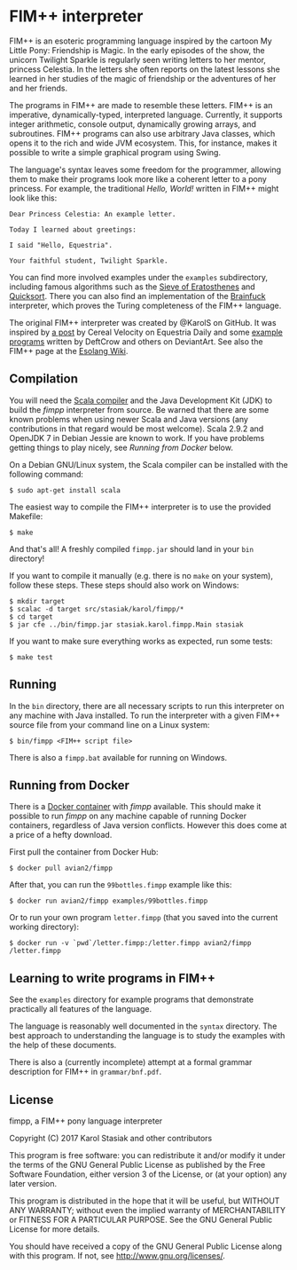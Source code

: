 # FIM++ interpreter

FIM++ is an esoteric programming language inspired by the cartoon My Little
Pony: Friendship is Magic. In the early episodes of the show, the unicorn
Twilight Sparkle is regularly seen writing letters to her mentor, princess
Celestia. In the letters she often reports on the latest lessons she learned in
her studies of the magic of friendship or the adventures of her and her friends.

The programs in FIM++ are made to resemble these letters. FIM++ is an
imperative, dynamically-typed, interpreted language. Currently, it supports
integer arithmetic, console output, dynamically growing arrays, and
subroutines. FIM++ programs can also use arbitrary Java classes, which opens it
to the rich and wide JVM ecosystem. This, for instance, makes it possible to
write a simple graphical program using Swing.

The language's syntax leaves some freedom for the programmer, allowing them to
make their programs look more like a coherent letter to a pony princess. For
example, the traditional *Hello, World!* written in FIM++ might look like this:

    Dear Princess Celestia: An example letter.

    Today I learned about greetings:

    I said "Hello, Equestria".

    Your faithful student, Twilight Sparkle.

You can find more involved examples under the `examples` subdirectory,
including famous algorithms such as the [Sieve of Eratosthenes][1] and [Quicksort][2].
There you can also find an implementation of the [Brainfuck][3] interpreter,
which proves the Turing completeness of the FIM++ language.

[1]: https://en.wikipedia.org/wiki/Sieve_of_Eratosthenes
[2]: https://en.wikipedia.org/wiki/Quicksort
[3]: https://en.wikipedia.org/wiki/Brainfuck

The original FIM++ interpreter was created by @KarolS on GitHub. It was
inspired by [a post][4] by Cereal Velocity on Equestria Daily and some
[example programs][5] written by DeftCrow and others on DeviantArt. See also
the FIM++ page at the [Esolang Wiki][5a].

[4]: http://www.equestriadaily.com/2012/10/editorial-fim-pony-programming-language.html
[5]: http://deftcrow.deviantart.com/art/FiM-Programming-Hello-World-99-Jugs-of-Cider-330736334
[5a]: https://esolangs.org/wiki/FiM%2B%2B

## Compilation

You will need the [Scala compiler][6] and the Java Development Kit (JDK) to
build the *fimpp* interpreter from source. Be warned that there are some known
problems when using newer Scala and Java versions (any contributions in that
regard would be most welcome). Scala 2.9.2 and OpenJDK 7 in Debian Jessie are
known to work. If you have problems getting things to play nicely, see *Running
from Docker* below.

[6]: http://www.scala-lang.org/downloads

On a Debian GNU/Linux system, the Scala compiler can be installed with the
following command:

    $ sudo apt-get install scala

The easiest way to compile the FIM++ interpreter is to use the provided
Makefile:

    $ make

And that's all! A freshly compiled `fimpp.jar` should land in your `bin`
directory!

If you want to compile it manually (e.g. there is no `make` on your system),
follow these steps. These steps should also work on Windows:

    $ mkdir target
    $ scalac -d target src/stasiak/karol/fimpp/*
    $ cd target
    $ jar cfe ../bin/fimpp.jar stasiak.karol.fimpp.Main stasiak

If you want to make sure everything works as expected, run some tests:

    $ make test

## Running

In the `bin` directory, there are all necessary scripts to run this interpreter
on any machine with Java installed. To run the interpreter with a given FIM++
source file from your command line on a Linux system:

    $ bin/fimpp <FIM++ script file>

There is also a `fimpp.bat` available for running on Windows.

## Running from Docker

There is a [Docker container][7] with *fimpp* available. This should make it
possible to run *fimpp* on any machine capable of running Docker containers,
regardless of Java version conflicts. However this does come at a price of a
hefty download.

[7]: https://www.docker.com/

First pull the container from Docker Hub:

    $ docker pull avian2/fimpp

After that, you can run the `99bottles.fimpp` example like this:

    $ docker run avian2/fimpp examples/99bottles.fimpp

Or to run your own program `letter.fimpp` (that you saved into the current
working directory):

    $ docker run -v `pwd`/letter.fimpp:/letter.fimpp avian2/fimpp /letter.fimpp

## Learning to write programs in FIM++

See the `examples` directory for example programs that demonstrate practically
all features of the language.

The language is reasonably well documented in the `syntax` directory. The best
approach to understanding the language is to study the examples with the help
of these documents.

There is also a (currently incomplete) attempt at a formal grammar
description for FIM++ in `grammar/bnf.pdf`.

## License

fimpp, a FIM++ pony language interpreter

Copyright (C) 2017 Karol Stasiak and other contributors

This program is free software: you can redistribute it and/or modify
it under the terms of the GNU General Public License as published by
the Free Software Foundation, either version 3 of the License, or
(at your option) any later version.

This program is distributed in the hope that it will be useful,
but WITHOUT ANY WARRANTY; without even the implied warranty of
MERCHANTABILITY or FITNESS FOR A PARTICULAR PURPOSE.  See the
GNU General Public License for more details.

You should have received a copy of the GNU General Public License
along with this program.  If not, see <http://www.gnu.org/licenses/>.
